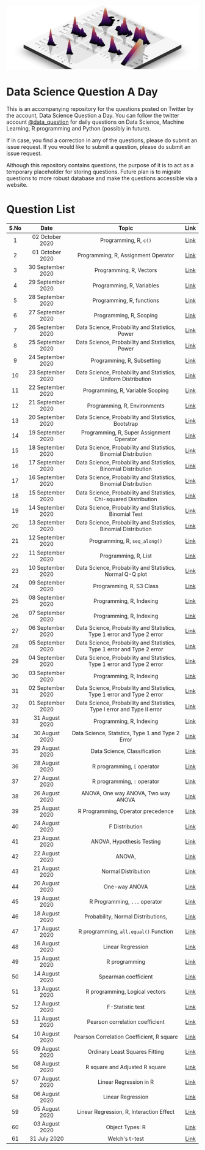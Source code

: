 ![](logo.png)
# Data Science Question A Day

This is an accompanying repository for the questions posted on Twitter by the account, Data Science Question a Day. You can follow the twitter account [@data_question](https://twitter.com/data_question) for daily questions on Data Science, Machine Learning, R programming and Python (possibly in future).

If in case, you find a correction in any of the questions, please do submit an issue request. If you would like to submit a question, please do submit an issue request.

Although this repository contains questions, the purpose of it is to act as a temporary placeholder for storing questions. Future plan is to migrate questions to more robust database and make the questions accessible via a website.

# Question List

|S.No|Date|Topic|Link|
|:---:|:---:|:---:|:---:|
|1|02 October 2020|Programming,  R,  `c()`|[Link](./questions/q_02102020.md)|
|2|01 October 2020|Programming,  R,  Assignment Operator|[Link](./questions/q_01102020.md)|
|3|30 September 2020|Programming,  R,  Vectors|[Link](./questions/q_30092020.md)|
|4|29 September 2020|Programming,  R,  Variables|[Link](./questions/q_29092020.md)|
|5|28 September 2020|Programming,  R,  functions|[Link](./questions/q_28092020.md)|
|6|27 September 2020|Programming,  R,  Scoping|[Link](./questions/q_27092020.md)|
|7|26 September 2020|Data Science,  Probability and Statistics,  Power|[Link](./questions/q_26092020.md)|
|8|25 September 2020|Data Science,  Probability and Statistics,  Power|[Link](./questions/q_25092020.md)|
|9|24 September 2020|Programming,  R,  Subsetting|[Link](./questions/q_24092020.md)|
|10|23 September 2020|Data Science,  Probability and Statistics,  Uniform Distribution|[Link](./questions/q_23092020.md)|
|11|22 September 2020|Programming,  R,  Variable Scoping|[Link](./questions/q_22092020.md)|
|12|21 September 2020|Programming,  R,  Environments|[Link](./questions/q_21092020.md)|
|13|20 September 2020|Data Science,  Probability and Statistics,  Bootstrap|[Link](./questions/q_20092020.md)|
|14|19 September 2020|Programming,  R,  Super Assignment Operator|[Link](./questions/q_19092020.md)|
|15|18 September 2020|Data Science,  Probability and Statistics,  Binomial Distribution|[Link](./questions/q_18092020.md)|
|16|17 September 2020|Data Science,  Probability and Statistics,  Binomial Distribution|[Link](./questions/q_17092020.md)|
|17|16 September 2020|Data Science,  Probability and Statistics,  Binomial Distribution|[Link](./questions/q_16092020.md)|
|18|15 September 2020|Data Science,  Probability and Statistics,  Chi-squared Distribution|[Link](./questions/q_15092020.md)|
|19|14 September 2020|Data Science,  Probability and Statistics,  Binomial Test|[Link](./questions/q_14092020.md)|
|20|13 September 2020|Data Science,  Probability and Statistics,  Binomial Distribution|[Link](./questions/q_13092020.md)|
|21|12 September 2020|Programming,  R,  `seq_along()`|[Link](./questions/q_12092020.md)|
|22|11 September 2020|Programming,  R,  List|[Link](./questions/q_11092020.md)|
|23|10 September 2020|Data Science,  Probability and Statistics,  Normal Q-Q plot|[Link](./questions/q_10092020.md)|
|24|09 September 2020|Programming,  R,  S3 Class|[Link](./questions/q_09092020.md)|
|25|08 September 2020|Programming,  R,  Indexing|[Link](./questions/q_08092020.md)|
|26|07 September 2020|Programming,  R,  Indexing|[Link](./questions/q_07092020.md)|
|27|06 September 2020|Data Science,  Probability and Statistics,  Type 1 error and Type 2 error|[Link](./questions/q_06092020.md)|
|28|05 September 2020|Data Science,  Probability and Statistics,  Type 1 error and Type 2 error|[Link](./questions/q_05092020.md)|
|29|04 September 2020|Data Science,  Probability and Statistics,  Type 1 error and Type 2 error|[Link](./questions/q_04092020.md)|
|30|03 September 2020|Programming,  R,  Indexing|[Link](./questions/q_03092020.md)|
|31|02 September 2020|Data Science,  Probability and Statistics,  Type 1 error and Type 2 error|[Link](./questions/q_02092020.md)|
|32|01 September 2020|Data Science,  Probability and Statistics,  Type I error and Type II error|[Link](./questions/q_01092020.md)|
|33|31 August 2020|Programming,  R,  Indexing|[Link](./questions/q_31082020.md)|
|34|30 August 2020|Data Science,  Statstics,  Type 1 and Type 2 Error|[Link](./questions/q_30082020.md)|
|35|29 August 2020|Data Science,  Classification|[Link](./questions/q_29082020.md)|
|36|28 August 2020|R programming,  `[` operator|[Link](./questions/q_28082020.md)|
|37|27 August 2020|R programming,  `:` operator|[Link](./questions/q_27082020.md)|
|38|26 August 2020|ANOVA,  One way ANOVA,  Two way ANOVA|[Link](./questions/q_26082020.md)|
|39|25 August 2020|R Programming,  Operator precedence|[Link](./questions/q_25082020.md)|
|40|24 August 2020|F Distribution|[Link](./questions/q_24082020.md)|
|41|23 August 2020|ANOVA,  Hypothesis Testing|[Link](./questions/q_23082020.md)|
|42|22 August 2020|ANOVA, 	|[Link](./questions/q_22082020.md)|
|43|21 August 2020|Normal Distribution|[Link](./questions/q_21082020.md)|
|44|20 August 2020|One-way ANOVA|[Link](./questions/q_20082020.md)|
|45|19 August 2020|R Programming,  `...` operator|[Link](./questions/q_19082020.md)|
|46|18 August 2020|Probability,  Normal Distributions, 	|[Link](./questions/q_18082020.md)|
|47|17 August 2020|R programming,  `all.equal()` Function|[Link](./questions/q_17082020.md)|
|48|16 August 2020|Linear Regression|[Link](./questions/q_16082020.md)|
|49|15 August 2020|R programming|[Link](./questions/q_15082020.md)|
|50|14 August 2020|Spearman coefficient|[Link](./questions/q_14082020.md)|
|51|13 August 2020|R programming,  Logical vectors|[Link](./questions/q_13082020.md)|
|52|12 August 2020|F-Statistic test|[Link](./questions/q_12082020.md)|
|53|11 August 2020|Pearson correlation coefficient|[Link](./questions/q_11082020.md)|
|54|10 August 2020|Pearson Correlation Coefficient,  R square|[Link](./questions/q_10082020.md)|
|55|09 August 2020|Ordinary Least Squares Fitting|[Link](./questions/q_09082020.md)|
|56|08 August 2020|R square and Adjusted R square|[Link](./questions/q_08082020.md)|
|57|07 August 2020|Linear Regression in R|[Link](./questions/q_07082020.md)|
|58|06 August 2020|Linear Regression|[Link](./questions/q_06082020.md)|
|59|05 August 2020|Linear Regression,  R,  Interaction Effect|[Link](./questions/q_05082020.md)|
|60|03 August 2020|Object Types: R|[Link](./questions/q_03082020.md)|
|61|31 July 2020|Welch's t-test|[Link](./questions/q_31072020.md)|
